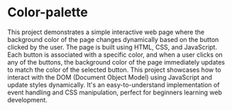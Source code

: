 # Color-palette

This project demonstrates a simple interactive web page where the background color of the page changes dynamically based on the button clicked by the user. 
The page is built using HTML, CSS, and JavaScript. Each button is associated with a specific color, and when a user clicks on any of the buttons, the background color of the page immediately updates to match the color of the selected button.
This project showcases how to interact with the DOM (Document Object Model) using JavaScript and update styles dynamically.
It's an easy-to-understand implementation of event handling and CSS manipulation, perfect for beginners learning web development.



